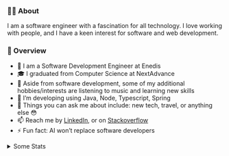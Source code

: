 <!-- Put Memoji -->

### 🤷‍♂️ About

I am a software engineer with a fascination for all technology. I love working with people, and I have a keen interest for software and web development.

### 🧐 Overview
- 💼 I am a Software Development Engineer at Enedis
- 🎓 I graduated from Computer Science at NextAdvance
- 🔭 Aside from software development, some of my additional hobbies/interests are listening to music and learning new skills
- 🌱 I’m developing using Java, Node, Typescript, Spring
- 💬 Things you can ask me about include: new tech, travel, or anything else 😳
- 📫 Reach me by [LinkedIn](https://www.linkedin.com/in/ranushan/), or on [Stackoverflow](https://stackoverflow.com/users/23149105/ranushan-rachu)
- ⚡ Fun fact: AI won’t replace software developers

<details>
  <summary>Some Stats</summary>
  <p align="center">
    <img src="https://github-readme-stats.vercel.app/api?username=ranushan&show_icons=true&bg_color=90,007363,00bba2&title_color=fff&text_color=fff&hide=stars,contribs" alt="Account Stats" />
    <img src="https://github-readme-stats.vercel.app/api/top-langs/?username=ranushan&layout=compact&bg_color=90,007363,00bba2&title_color=fff&text_color=fff" alt="Language Stats" />
  </p>
</details>
